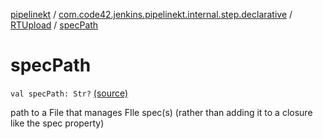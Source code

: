 [pipelinekt](../../index.md) / [com.code42.jenkins.pipelinekt.internal.step.declarative](../index.md) / [RTUpload](index.md) / [specPath](./spec-path.md)

# specPath

`val specPath: Str?` [(source)](https://github.com/code42/pipelinekt/tree/master/internal/src/main/kotlin/com/code42/jenkins/pipelinekt/internal/step/declarative/RTUpload.kt#L27)

path to a File that manages FIle spec(s) (rather than adding it to a closure like the spec property)

